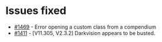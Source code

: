 # Issues fixed
- [#1469](https://gitlab.com/dragonshorn/D35E/-/issues/1469) - Error opening a custom class from a compendium
- [#1411](https://gitlab.com/dragonshorn/D35E/-/issues/1411) - [V11.305, V2.3.2] Darkvision appears to be busted.
